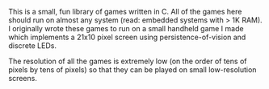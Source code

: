 This is a small, fun library of games written in C.  All of the games here should run on almost any system (read: embedded systems with > 1K RAM). I originally wrote these games to run on a small handheld game I made which implements a 21x10 pixel screen using persistence-of-vision and discrete LEDs.

The resolution of all the games is extremely low (on the order of tens of pixels by tens of pixels) so that they can be played on small low-resolution screens.
